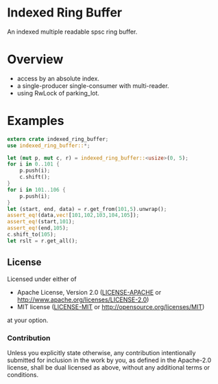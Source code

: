 Indexed Ring Buffer
====
An indexed multiple readable spsc ring buffer.  

# Overview
 - access by an absolute index.
 - a single-producer single-consumer with multi-reader.
 - using RwLock of parking_lot.

# Examples
```rust
extern crate indexed_ring_buffer;
use indexed_ring_buffer::*;

let (mut p, mut c, r) = indexed_ring_buffer::<usize>(0, 5);
for i in 0..101 {
    p.push(i);
    c.shift();
}
for i in 101..106 {
    p.push(i);
}
let (start, end, data) = r.get_from(101,5).unwrap();
assert_eq!(data,vec![101,102,103,104,105]);
assert_eq!(start,101);
assert_eq!(end,105);
c.shift_to(105);
let rslt = r.get_all();
```

## License

Licensed under either of

 * Apache License, Version 2.0 ([LICENSE-APACHE](LICENSE-APACHE) or http://www.apache.org/licenses/LICENSE-2.0)
 * MIT license ([LICENSE-MIT](LICENSE-MIT) or http://opensource.org/licenses/MIT)

at your option.

### Contribution

Unless you explicitly state otherwise, any contribution intentionally submitted
for inclusion in the work by you, as defined in the Apache-2.0 license, shall be dual licensed as above, without any
additional terms or conditions.
